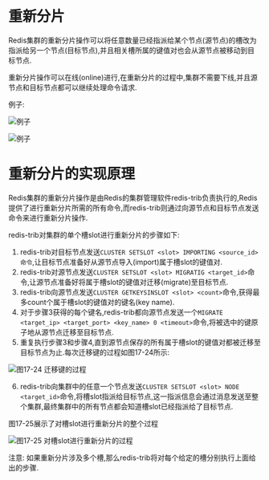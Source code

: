 # 重新分片
Redis集群的重新分片操作可以将任意数量已经指派给某个节点(源节点)的槽改为指派给另一个节点(目标节点),并且相关槽所属的键值对也会从源节点被移动到目标节点.

重新分片操作可以在线(online)进行,在重新分片的过程中,集群不需要下线,并且源节点和目标节点都可以继续处理命令请求.

例子:

![例子](https://github.com/gdufeZLYL/blog/blob/master/images/20180517204625.png)

![例子](https://github.com/gdufeZLYL/blog/blob/master/images/20180517204753.png)

# 重新分片的实现原理
Redis集群的重新分片操作是由Redis的集群管理软件redis-trib负责执行的,Redis提供了进行重新分片所需的所有命令,而redis-trib则通过向源节点和目标节点发送命令来进行重新分片操作.

redis-trib对集群的单个槽slot进行重新分片的步骤如下:
1. redis-trib对目标节点发送`CLUSTER SETSLOT <slot> IMPORTING <source_id>命令`,让目标节点准备好从源节点导入(import)属于槽slot的键值对.
2. redis-trib对源节点发送`CLUSTER SETSLOT <slot> MIGRATIG <target_id>`命令,让源节点准备好将属于槽slot的键值对迁移(migrate)至目标节点.
3. redis-trib向源节点发送`CLUSTER GETKEYSINSLOT <slot> <count>`命令,获得最多count个属于槽slot的键值对的键名(key name).
4. 对于步骤3获得的每个键名,redis-trib都向源节点发送一个`MIGRATE <target_ip> <target_port> <key_name> 0 <timeout>`命令,将被选中的键原子地从源节点迁移至目标节点.
5. 重复执行步骤3和步骤4,直到源节点保存的所有属于槽slot的键值对都被迁移至目标节点为止.每次迁移键的过程如图17-24所示:

![图17-24 迁移键的过程](https://github.com/gdufeZLYL/blog/blob/master/images/20180517211658.png)

6. redis-trib向集群中的任意一个节点发送`CLUSTER SETSLOT <slot> NODE <target_id>`命令,将槽slot指派给目标节点,这一指派信息会通过消息发送至整个集群,最终集群中的所有节点都会知道槽slot已经指派给了目标节点.

图17-25展示了对槽slot进行重新分片的整个过程

![图17-25 对槽slot进行重新分片的过程](https://github.com/gdufeZLYL/blog/blob/master/images/20180517212258.png)

注意: 如果重新分片涉及多个槽,那么redis-trib将对每个给定的槽分别执行上面给出的步骤.